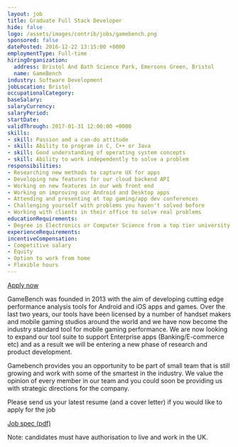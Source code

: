 ```yaml
---
layout: job
title: Graduate Full Stack Developer
hide: false
logo: /assets/images/contrib/jobs/gamebench.png
sponsored: false
datePosted: 2016-12-22 13:15:00 +0000
employmentType: Full-time
hiringOrganization:
  address: Bristol And Bath Science Park, Emersons Green, Bristol
  name: GameBench
industry: Software Development
jobLocation: Bristol
occupationalCategory:
baseSalary:
salaryCurrency:
salaryPeriod:
startDate:
validThrough: 2017-01-31 12:00:00 +0000
skills:
- skill: Passion and a can-do attitude
- skill: Ability to program in C, C++ or Java
- skill: Good understanding of operating system concepts
- skill: Ability to work independently to solve a problem
responsibilities:
- Researching new methods to capture UX for apps
- Developing new features for our cloud backend API
- Working on new features in our web front end
- Working on improving our Android and Desktop apps
- Attending and presenting at top gaming/app dev conferences
- Challenging yourself with problems you haven't solved before
- Working with clients in their office to solve real problems
educationRequirements:
- Degree in Electronics or Computer Science from a top tier university. Other disciplines will also be considered.
experienceRequirements:
incentiveCompensation:
- Competitive salary
- Equity
- Option to work from home
- Flexible hours
---
```

[Apply now](mailto:karthik@gamebench.net)

GameBench was founded in 2013 with the aim of developing cutting edge performance analysis tools for Android and iOS apps and games. Over the last two years, our tools have been licensed by a number of handset makers and mobile gaming studios around the world and we have now become the industry standard tool for mobile gaming performance. We are now looking to expand our tool suite to support Enterprise apps (Banking/E-commerce etc) and as a result we will be entering a new phase of research and product development.

Gamebench provides you an opportunity to be part of small team that is still growing and work with some of the smartest in the industry. We value the opinion of every member in our team and you could soon be providing us with strategic directions for the company.

Please send us your latest resume (and a cover letter) if you would like to apply for the job

[Job spec (pdf)](/assets/files/jobs/gamebench-graduate-full-stack-developer.pdf)

Note: candidates must have authorisation to live and work in the UK.
